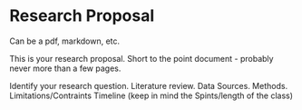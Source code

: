 # Research Proposal

Can be a pdf, markdown, etc.

This is your research proposal. Short to the point document - probably never more than a few pages.

Identify your research question. 
Literature review. 
Data Sources.
Methods.
Limitations/Contraints
Timeline (keep in mind the Spints/length of the class)